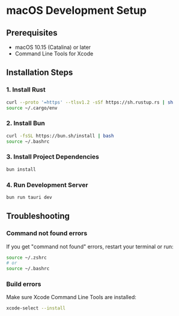 # macOS Development Setup

## Prerequisites

- macOS 10.15 (Catalina) or later
- Command Line Tools for Xcode

## Installation Steps

### 1. Install Rust

```bash
curl --proto '=https' --tlsv1.2 -sSf https://sh.rustup.rs | sh
source ~/.cargo/env
```

### 2. Install Bun

```bash
curl -fsSL https://bun.sh/install | bash
source ~/.bashrc
```

### 3. Install Project Dependencies

```bash
bun install
```

### 4. Run Development Server

```bash
bun run tauri dev
```

## Troubleshooting

### Command not found errors
If you get "command not found" errors, restart your terminal or run:
```bash
source ~/.zshrc
# or
source ~/.bashrc
```

### Build errors
Make sure Xcode Command Line Tools are installed:
```bash
xcode-select --install
```